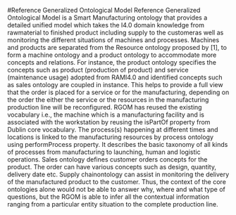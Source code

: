 #Reference Generalized Ontological Model
Reference Generalized Ontological Model is a Smart Manufacturing ontology that provides a detailed unified model which takes the I4.0 domain knowledge from rawmaterial to finished product including supply to the customeras well as monitoring the different situations of machines and processes. Machines and products are separated from the Resource ontology proposed by [1], to form a machine ontology and a product ontology to accommodate more concepts and relations. For instance, the product ontology specifies the concepts such as product (production of product) and service (maintenance usage) adopted from RAMI4.0 and identified concepts such as sales ontology are coupled in instance. This helps to provide a full view that the order is placed for a service or for the manufacturing, depending on the order the either the service or the resources in the manufacturing production line will be reconfigured. RGOM has reused the existing vocabulary i.e., the machine which is a manufacturing facility and is associated with the workstation by reusing the isPartOf property from Dublin core vocabulary. The process(s) happening at different times and locations is linked to the manufacturing resources by process ontology using performProcess property. It describes the basic taxonomy of all kinds of processes from manufacturing to launching, human and logistic operations. Sales ontology defines customer orders concepts for the product. The order can have various concepts such as design, quantity, delivery date etc. Supply chainontology can assist in monitoring the delivery of the manufactured product to the customer. Thus, the context of the core ontologies alone would not be able to answer why, where and what type of questions, but the RGOM is able to infer all the contextual information ranging from a particular entity situation to the complete production line.
